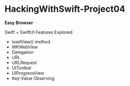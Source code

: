 # HackingWithSwift-Project04
<b>Easy Browser</b>

<p>Swift + SwiftUI Features Explored:<p>
<ul>
  <li>loadView() method</li>
  <li>WKWebView</li>
  <li>Delegation</li>
  <li>URL</li>
  <li>URLRequest</li>
  <li>UIToolbar</li>
  <li>UIProgressView</li>
  <li>Key-Value Observing</li>
</ul>
